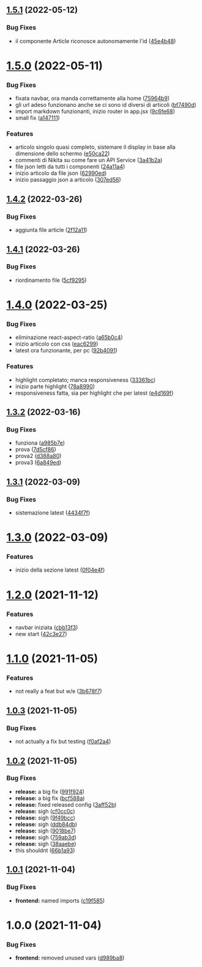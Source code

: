 ## [1.5.1](https://github.com/STB1019/ieeesb-frontend/compare/v1.5.0...v1.5.1) (2022-05-12)


### Bug Fixes

* il componente Article riconosce autonomamente l'id ([45e4b48](https://github.com/STB1019/ieeesb-frontend/commit/45e4b48333f0cacf500b5f97d89d6af19db8d0af))

# [1.5.0](https://github.com/STB1019/ieeesb-frontend/compare/v1.4.2...v1.5.0) (2022-05-11)


### Bug Fixes

* fixata navbar, ora manda correttamente alla home ([75964b9](https://github.com/STB1019/ieeesb-frontend/commit/75964b98dc8fb63f25740c677a0b4338cd87e039))
* gli url adeso funzionano anche se ci sono id diversi di articoli ([bf7490d](https://github.com/STB1019/ieeesb-frontend/commit/bf7490d23589ce5a9df98c82b31c8188d869da82))
* import markdown funzionanti, inizio router in app.jsx ([9c6fe68](https://github.com/STB1019/ieeesb-frontend/commit/9c6fe68537dfcee464a0074a7761a0b0e4a3c5e2))
* small fix ([a147111](https://github.com/STB1019/ieeesb-frontend/commit/a147111234fe0f809660ded2556f2f863d4050e5))


### Features

* articolo singolo quasi completo, sistemare il display in base alla dimensione dello schermo ([e50ca22](https://github.com/STB1019/ieeesb-frontend/commit/e50ca22a8649d7f763676d0af6ffe3e305744d2e))
* commenti di Nikita su come fare un API Service ([3a41b2a](https://github.com/STB1019/ieeesb-frontend/commit/3a41b2a456fb499a7609e06c5b75af58fb2ad477))
* file json letti da tutti i componenti ([24a11a4](https://github.com/STB1019/ieeesb-frontend/commit/24a11a475312a6b68334692ff13073ed03f1584b))
* inizio articolo da file json ([62990ed](https://github.com/STB1019/ieeesb-frontend/commit/62990ed2c22e8a850f3bd9c1ce6e52f02bd545ff))
* inizio passaggio json a articolo ([307ed56](https://github.com/STB1019/ieeesb-frontend/commit/307ed5665931c6dc52c9a0df7d4ca47403063cc1))

## [1.4.2](https://github.com/STB1019/ieeesb-frontend/compare/v1.4.1...v1.4.2) (2022-03-26)


### Bug Fixes

* aggiunta file article ([2f12a11](https://github.com/STB1019/ieeesb-frontend/commit/2f12a11dea02a58856405a14ebb9d32f1f3f1cf1))

## [1.4.1](https://github.com/STB1019/ieeesb-frontend/compare/v1.4.0...v1.4.1) (2022-03-26)


### Bug Fixes

* riordinamento file ([5cf9295](https://github.com/STB1019/ieeesb-frontend/commit/5cf9295d3d229ec09bbb6f21ff05fd0928e3602a))

# [1.4.0](https://github.com/STB1019/ieeesb-frontend/compare/v1.3.2...v1.4.0) (2022-03-25)


### Bug Fixes

* eliminazione react-aspect-ratio ([a65b0c4](https://github.com/STB1019/ieeesb-frontend/commit/a65b0c4a8e17c8f694d99885f7c9ed402ac2e597))
* inizio articolo con css ([eac6299](https://github.com/STB1019/ieeesb-frontend/commit/eac6299e76780db18962b3aa733d574c9c443b84))
* latest ora funzionante, per pc ([92b4091](https://github.com/STB1019/ieeesb-frontend/commit/92b40912a30374e046a6c49e457f1f6fe1a76b69))


### Features

* highlight completato; manca responsiveness ([33361bc](https://github.com/STB1019/ieeesb-frontend/commit/33361bcf4ccadc05db70d7f77fca4f40c76f8b43))
* inizio parte highlight ([78a8990](https://github.com/STB1019/ieeesb-frontend/commit/78a899031f822a5c8859e12806db5d7d24ea5220))
* responsiveness fatta, sia per highlight che per latest ([e4d169f](https://github.com/STB1019/ieeesb-frontend/commit/e4d169f7e11ca70e8fe16534357cd3201f146229))

## [1.3.2](https://github.com/STB1019/ieeesb-frontend/compare/v1.3.1...v1.3.2) (2022-03-16)


### Bug Fixes

* funziona ([a985b7e](https://github.com/STB1019/ieeesb-frontend/commit/a985b7e8fe6c0d2ea01a414c1d151e93a6ca0ccf))
* prova ([7d5cf86](https://github.com/STB1019/ieeesb-frontend/commit/7d5cf86e1e93ff77ad454d43b2aa6acdf876c90b))
* prova2 ([d388a80](https://github.com/STB1019/ieeesb-frontend/commit/d388a80d66b49eda96f310140daed823b507ff60))
* prova3 ([6a849ed](https://github.com/STB1019/ieeesb-frontend/commit/6a849ed4b2be55fe36f4bc4edb1f1cd874a9f2bf))

## [1.3.1](https://github.com/STB1019/ieeesb-frontend/compare/v1.3.0...v1.3.1) (2022-03-09)


### Bug Fixes

* sistemazione latest ([4434f7f](https://github.com/STB1019/ieeesb-frontend/commit/4434f7fd567cbfa40c615ff2ee780236da8e31ad))

# [1.3.0](https://github.com/STB1019/ieeesb-frontend/compare/v1.2.0...v1.3.0) (2022-03-09)


### Features

* inizio della sezione latest ([0f04e4f](https://github.com/STB1019/ieeesb-frontend/commit/0f04e4fa3e555f715a4c0d420955bef82bf266fd))

# [1.2.0](https://github.com/STB1019/ieeesb-frontend/compare/v1.1.0...v1.2.0) (2021-11-12)


### Features

* navbar iniziata ([cbb13f3](https://github.com/STB1019/ieeesb-frontend/commit/cbb13f32812fe5b08ce5651c77135a73a230e180))
* new start ([42c3e27](https://github.com/STB1019/ieeesb-frontend/commit/42c3e278d27ee57c9f791aa158c642eefcbed414))

# [1.1.0](https://github.com/STB1019/ieeesb-frontend/compare/v1.0.3...v1.1.0) (2021-11-05)


### Features

* not really a feat but w/e ([3b678f7](https://github.com/STB1019/ieeesb-frontend/commit/3b678f7d9f46b79eade3213c47cf6a8f866cb04c))

## [1.0.3](https://github.com/STB1019/Site/compare/v1.0.2...v1.0.3) (2021-11-05)


### Bug Fixes

* not actually a fix but testing ([f0af2a4](https://github.com/STB1019/Site/commit/f0af2a49513c1fccdada8919253fdf8ac21326fc))

## [1.0.2](https://github.com/STB1019/Site/compare/v1.0.1...v1.0.2) (2021-11-05)


### Bug Fixes

* **release:** a big fix ([991f924](https://github.com/STB1019/Site/commit/991f9244c5df0550b10adad534d9d28621a48156))
* **release:** a big fix ([bcf588a](https://github.com/STB1019/Site/commit/bcf588ad8d6e6f65927c25841abd281529290a8e))
* **release:** fixed released config ([3aff52b](https://github.com/STB1019/Site/commit/3aff52b81e97509fc8857dfdfb6bf35bed6762ee))
* **release:** sigh ([cf0cc0c](https://github.com/STB1019/Site/commit/cf0cc0c8e77323314cc9ce5d3f3a8dd0dc1741f5))
* **release:** sigh ([9f49bcc](https://github.com/STB1019/Site/commit/9f49bcc18fdc0d30ce74376b44d38ae9e554079c))
* **release:** sigh ([ddb84db](https://github.com/STB1019/Site/commit/ddb84db26a8522a80775ff6c57f8ffdf29b3d596))
* **release:** sigh ([9018be7](https://github.com/STB1019/Site/commit/9018be798adb9e9b5d66c2438c018e7fcba0c30d))
* **release:** sigh ([759ab3d](https://github.com/STB1019/Site/commit/759ab3de7bc3a4592cdeb329bf709e8d9984487b))
* **release:** sigh ([38aaebe](https://github.com/STB1019/Site/commit/38aaebe8e0420a0e4794ddbe1954803fca70bb01))
* this shouldnt ([66b1a93](https://github.com/STB1019/Site/commit/66b1a93eeb25c7ed399677133e70b7399740b1a5))

## [1.0.1](https://github.com/STB1019/Site/compare/v1.0.0...v1.0.1) (2021-11-04)


### Bug Fixes

* **frontend:** named imports ([c19f585](https://github.com/STB1019/Site/commit/c19f585b43184eede55c54db022ecd5532b5c163))

# 1.0.0 (2021-11-04)


### Bug Fixes

* **frontend:** removed unused vars ([d989ba8](https://github.com/STB1019/Site/commit/d989ba8e8b820141147a3a1c9d995d7ff1d3a397))
